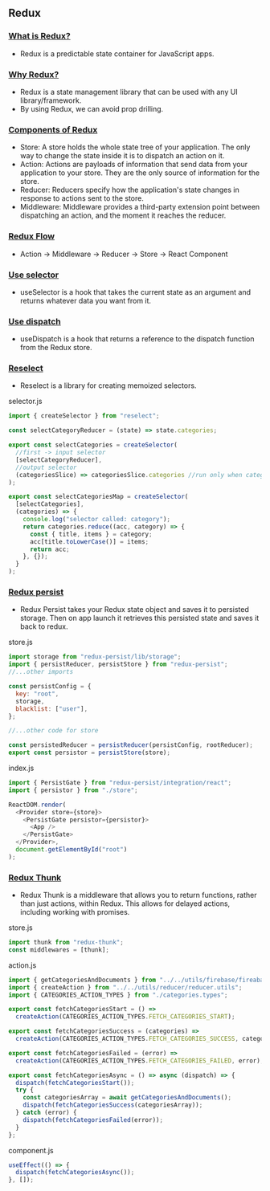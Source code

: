 ## Redux

### <u>What is Redux?</u>

- Redux is a predictable state container for JavaScript apps.

### <u>Why Redux?</u>

- Redux is a state management library that can be used with any UI library/framework.
- By using Redux, we can avoid prop drilling.

### <u>Components of Redux</u>

- Store: A store holds the whole state tree of your application. The only way to change the state inside it is to dispatch an action on it.
- Action: Actions are payloads of information that send data from your application to your store. They are the only source of information for the store.
- Reducer: Reducers specify how the application's state changes in response to actions sent to the store.
- Middleware: Middleware provides a third-party extension point between dispatching an action, and the moment it reaches the reducer.

### <u>Redux Flow</u>

- Action -> Middleware -> Reducer -> Store -> React Component

### <u>Use selector</u>

- useSelector is a hook that takes the current state as an argument and returns whatever data you want from it.

### <u>Use dispatch</u>

- useDispatch is a hook that returns a reference to the dispatch function from the Redux store.

### <u>Reselect</u>

- Reselect is a library for creating memoized selectors.

selector.js

```js
import { createSelector } from "reselect";

const selectCategoryReducer = (state) => state.categories;

export const selectCategories = createSelector(
  //first -> input selector
  [selectCategoryReducer],
  //output selector
  (categoriesSlice) => categoriesSlice.categories //run only when categoriesSlice changes
);

export const selectCategoriesMap = createSelector(
  [selectCategories],
  (categories) => {
    console.log("selector called: category");
    return categories.reduce((acc, category) => {
      const { title, items } = category;
      acc[title.toLowerCase()] = items;
      return acc;
    }, {});
  }
);
```

### <u>Redux persist</u>

- Redux Persist takes your Redux state object and saves it to persisted storage. Then on app launch it retrieves this persisted state and saves it back to redux.

store.js

```js
import storage from "redux-persist/lib/storage";
import { persistReducer, persistStore } from "redux-persist";
//...other imports

const persistConfig = {
  key: "root",
  storage,
  blacklist: ["user"],
};

//...other code for store

const persistedReducer = persistReducer(persistConfig, rootReducer);
export const persistor = persistStore(store);
```

index.js

```js
import { PersistGate } from "redux-persist/integration/react";
import { persistor } from "./store";

ReactDOM.render(
  <Provider store={store}>
    <PersistGate persistor={persistor}>
      <App />
    </PersistGate>
  </Provider>,
  document.getElementById("root")
);
```

### <u>Redux Thunk</u>

- Redux Thunk is a middleware that allows you to return functions, rather than just actions, within Redux. This allows for delayed actions, including working with promises.

store.js

```js
import thunk from "redux-thunk";
const middlewares = [thunk];
```

action.js

```js
import { getCategoriesAndDocuments } from "../../utils/firebase/fireabase";
import { createAction } from "../../utils/reducer/reducer.utils";
import { CATEGORIES_ACTION_TYPES } from "./categories.types";

export const fetchCategoriesStart = () =>
  createAction(CATEGORIES_ACTION_TYPES.FETCH_CATEGORIES_START);

export const fetchCategoriesSuccess = (categories) =>
  createAction(CATEGORIES_ACTION_TYPES.FETCH_CATEGORIES_SUCCESS, categories);

export const fetchCategoriesFailed = (error) =>
  createAction(CATEGORIES_ACTION_TYPES.FETCH_CATEGORIES_FAILED, error);

export const fetchCategoriesAsync = () => async (dispatch) => {
  dispatch(fetchCategoriesStart());
  try {
    const categoriesArray = await getCategoriesAndDocuments();
    dispatch(fetchCategoriesSuccess(categoriesArray));
  } catch (error) {
    dispatch(fetchCategoriesFailed(error));
  }
};
```

component.js

```js
useEffect(() => {
  dispatch(fetchCategoriesAsync());
}, []);
```
